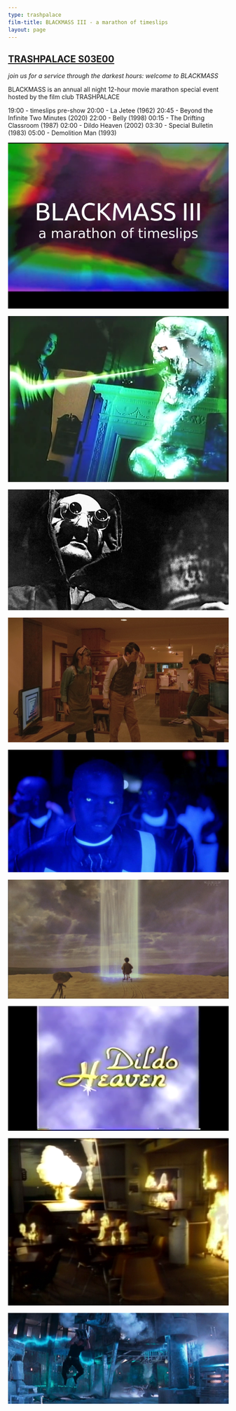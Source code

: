 ```yaml
---
type: trashpalace
film-title: BLACKMASS III - a marathon of timeslips
layout: page
---
```


## [TRASHPALACE S03E00]({{page.url}})

_join us for a service through the darkest hours: welcome to BLACKMASS_

BLACKMASS is an annual all night 12-hour movie marathon special event hosted by the film club TRASHPALACE

19:00 - timeslips pre-show
20:00 - La Jetee (1962)
20:45 - Beyond the Infinite Two Minutes (2020)
22:00 - Belly (1998)
00:15 - The Drifting Classroom (1987)
02:00 - Dildo Heaven (2002)
03:30 - Special Bulletin (1983)
05:00 - Demolition Man (1993)

![BM3](/images/trashpalace/S02/blackmass3_00.png)

![BM3](/images/trashpalace/S02/blackmass3_01.png)

![BM3](/images/trashpalace/S02/blackmass3_02.png)

![BM3](/images/trashpalace/S02/blackmass3_03.png)

![BM3](/images/trashpalace/S02/blackmass3_04.png)

![BM3](/images/trashpalace/S02/blackmass3_05.png)

![BM3](/images/trashpalace/S02/blackmass3_06.png)

![BM3](/images/trashpalace/S02/blackmass3_07.png)

![BM3](/images/trashpalace/S02/blackmass3_08.png)
